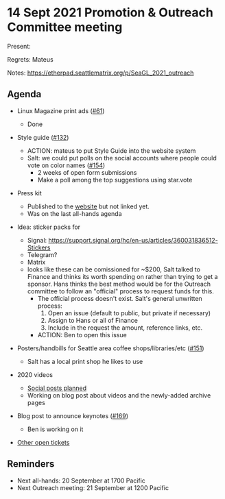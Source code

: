 # 14 Sept 2021 Promotion & Outreach Committee meeting 

Present: 

Regrets: Mateus

Notes: https://etherpad.seattlematrix.org/p/SeaGL_2021_outreach 

## Agenda 

* Linux Magazine print ads ([#61](https://github.com/SeaGL/organization/issues/61)) 
    * Done

* Style guide ([#132](https://github.com/SeaGL/organization/issues/132)) 
    * ACTION: mateus to put Style Guide into the website system
    * Salt: we could put polls on the social accounts where people could vote on color names ([#154](https://github.com/SeaGL/organization/issues/154))
        * 2 weeks of open form submissions
        * Make a poll among the top suggestions using star.vote

* Press kit
    * Published to the [website](https://seagl.org/press) but not linked yet.
    * Was on the last all-hands agenda

* Idea: sticker packs for 
    * Signal: https://support.signal.org/hc/en-us/articles/360031836512-Stickers 
    * Telegram? 
    * Matrix 
    * looks like these can be comissioned for ~$200, Salt talked to Finance and thinks its worth spending on rather than trying to get a sponsor. Hans thinks the best method would be for the Outreach committee to follow an "official" process to request funds for this.
       * The official process doesn't exist. Salt's general unwritten process:
           1. Open an issue (default to public, but private if necessary)
           2. Assign to Hans or all of Finance
           3. Include in the request the amount, reference links, etc.
       * ACTION: Ben to open this issue

    
* Posters/handbills for Seattle area coffee shops/libraries/etc ([#151](https://github.com/SeaGL/organization/issues/151))
    - Salt has a local print shop he likes to use

* 2020 videos
    * [Social posts planned](https://docs.google.com/spreadsheets/d/1FIVw3tvmRjVTVYzCzHafkqaz_qtl9oR9Y2YK5dsO9DM/edit?usp=sharing)
    * Working on blog post about videos and the newly-added archive pages

* Blog post to announce keynotes ([#169](https://github.com/SeaGL/organization/issues/169))
    * Ben is working on it


* [Other open tickets](https://github.com/SeaGL/organization/issues?q=is%3Aissue+is%3Aopen+label%3AOutreach) 


## Reminders 

* Next all-hands: 20 September at 1700 Pacific 
* Next Outreach meeting: 21 September at 1200 Pacific
